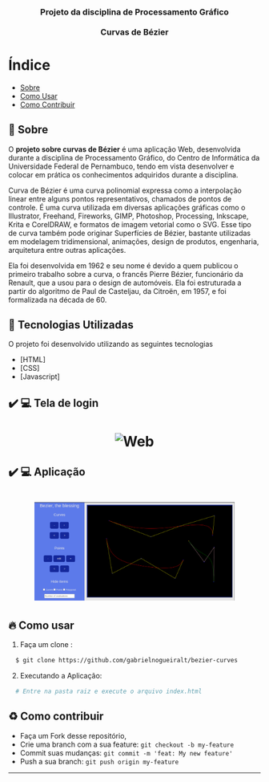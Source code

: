 <h3 align="center">
    <b>Projeto da disciplina de Processamento Gráfico</b>  
    <br><br>
    <b>Curvas de Bézier</b>  
    <br>
</h3>

# Índice

- [Sobre](#sobre)
- [Como Usar](#como-usar)
- [Como Contribuir](#como-contribuir)

<a id="sobre"></a>

## :bookmark: Sobre

O <strong>projeto sobre curvas de Bézier</strong> é uma aplicação Web, desenvolvida durante a disciplina de Processamento Gráfico, do Centro de Informática da Universidade Federal de Pernambuco, tendo em vista desenvolver e colocar em prática os conhecimentos adquiridos durante a disciplina.

Curva de Bézier é uma curva polinomial expressa como a interpolação linear entre alguns pontos representativos, chamados de pontos de controle. É uma curva utilizada em diversas aplicações gráficas como o Illustrator, Freehand, Fireworks, GIMP, Photoshop, Processing, Inkscape, Krita e CorelDRAW, e formatos de imagem vetorial como o SVG. Esse tipo de curva também pode originar Superfícies de Bézier, bastante utilizadas em modelagem tridimensional, animações, design de produtos, engenharia, arquitetura entre outras aplicações.

Ela foi desenvolvida em 1962 e seu nome é devido a quem publicou o primeiro trabalho sobre a curva, o francês Pierre Bézier, funcionário da Renault, que a usou para o design de automóveis. Ela foi estruturada a partir do algoritmo de Paul de Casteljau, da Citroën, em 1957, e foi formalizada na década de 60.

<a id="tecnologias-utilizadas"></a>

## :rocket: Tecnologias Utilizadas

O projeto foi desenvolvido utilizando as seguintes tecnologias

- [HTML]
- [CSS]
- [Javascript]

## :heavy_check_mark: :computer: Tela de login

<h1 align="center">
    <img alt="Web" src=".github/login.png" width="400px">
</h1>

## :heavy_check_mark: :computer: Aplicação

<h1 align="center">
    <img alt="Web" src=".github/interface.png" width="400px">
</h1>

<a id="como-usar"></a>

## :fire: Como usar

1. Faça um clone :

```sh
  $ git clone https://github.com/gabrielnogueiralt/bezier-curves
```

2. Executando a Aplicação:

```sh
  # Entre na pasta raiz e execute o arquivo index.html
```

<a id="como-contribuir"></a>

## :recycle: Como contribuir

- Faça um Fork desse repositório,
- Crie uma branch com a sua feature: `git checkout -b my-feature`
- Commit suas mudanças: `git commit -m 'feat: My new feature'`
- Push a sua branch: `git push origin my-feature`

---
